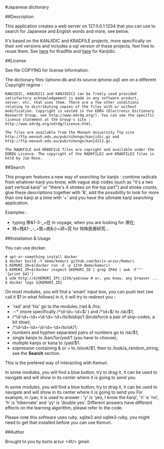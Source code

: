 #Japanese dictionary

##Description

This application creates a web server on 127.0.0.1:1234 that you can
use to search for Japanese and English words and more, see below.

It's based on the KANJIDIC and KRADFILE projects, more
specifically on their xml versions and includes a sql version of these
projects, feel free to reuse them.
See [here](http://www.csse.monash.edu.au/~jwb/kradinf.html) for Kradfile and
[here](http://www.csse.monash.edu.au/~jwb/kanjidic_doc.html) for Kanjidic.

##License

See file COPYING for license information.

The dictionary files (iphone.db and its source iphone.sql) are on a
different Copyright regime :

    KANJIDIC, KANJD212 and KANJIDIC2 can be freely used provided
    satisfactory acknowledgement is made in any software product,
    server, etc. that uses them. There are a few other conditions
    relating to distributing copies of the files with or without
    modification. Copyright is vested in the EDRG (Electronic Dictionary
    Research Group, see http://www.edrdg.org/). You can see the specific
    licence statement at the Group's site :
    http://www.edrdg.org/edrdg/licence.html.
  
    The files are available from the Monash University ftp site
    http://ftp.monash.edu.au/pub/nihongo/kanjidic.gz and
    http://ftp.monash.edu.au/pub/nihongo/kanjd212.gz.
  
    The RADKFILE and KRADFILE files are copright and available under the
    EDRDG Licence. The copyright of the RADKFILE2 and KRADFILE2 files is
    held by Jim Rose.

##Search

This program features a new way of searching for kanjis : combine radicals
from whatever kanji you know, with vague skip codes (such as "it's a two part
vertical kanji" or "there's 4 strokes on the top part") and stroke counts, glue
these descriptions together with '&', add the possibility to look for more than
one kanji at a time with '+' and you have the ultimate kanji searching application.

Examples :
  - typing 帯&1-3-\_+在 in voyage, when you are looking for 滞在;
  - 特+残&1-\_-\_+医+病&小+研+究 for 特殊医療研究...

##Installation & Usage

You can use docker.

    # apt-or-something install docker
    $ docker build -t demo/kemuri github.com/boris-arzur/Kemuri
    $ KEMURI_ID=$(docker run -d -p 1234 demo/kemuri)
    $ KEMURI_IP=$(docker inspect $KEMURI_ID | grep IPAd | awk -F'"' '{print $4}')
    $ w3m http://${KEMURI_IP}:1234/yad/wow # or, you know, any browser ...
    $ docker logs ${KEMURI_ID}

On most modules, you will find a 'smart' input box, you can push
text (we call it $1 in what follows) in it, it will try to redirect you :
  - 'rad' and 'his' go to the modules /rad & /his;
  - *-*-* (more specifically /^\d-\d+-\d+$/ ) and /^\d+$/ to /sk/$1;
  - /^\d-\d+-\d++\d-\d+-\d+$/ to /biskip/$1 (bruteforce a pair of 
    skip-codes, a bit slow);
  - /^\d-\d+-\d+-\d-\d+-\d+$/ to /sk/$1;
  - numbers and hyphen separated pairs of numbers go to /sk/$1;
  - single kanjis to /kan/$1 or /yad/$1 (you have to choose);
  - multiple kanjis or kana to /yad/$1.
  - expression containing & or + to /slook/$1, then to
    /look/a_random_string, see the **Search** section.

This is the prefered way of interacting with Kemuri.

In some modules, you will find a blue button, try to drag it, it can be used
to navigate and will show in its center where it is going to send you.

In some modules, you will find a blue button, try to drag it, it can be used
to navigate and will show in its center where it is going to send you
For example, in /yav, it is used to answer : 'y' is 'yes, I know the kanji',
'n' is 'no', 'h' is 'hibernate' and 'yy' is 'double yes'. Different answers
have different effects on the learning algorithm, please refer to the code.

Please note this software uses ruby, sqlite3 and sqlite3-ruby, you
might need to get that installed before you can use Kemuri.

##Author

Brought to you by boris <d0t/> arzur <4t/> gmail.
